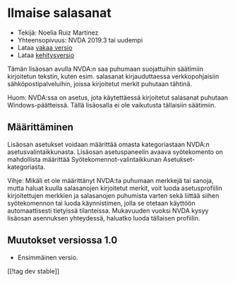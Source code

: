 # Ilmaise salasanat #
* Tekijä: Noelia Ruiz Martínez
* Yhteensopivuus: NVDA 2019.3 tai uudempi
* Lataa [vakaa versio][1]
* Lataa [kehitysversio][2]

Tämän lisäosan avulla NVDA:n saa puhumaan suojattuihin säätimiin kirjoitetun
tekstin, kuten esim. salasanat kirjauduttaessa verkkopohjaisiin
sähköpostipalveluihin, joissa kirjoitetut merkit puhutaan tähtinä.

Huom: NVDA:ssa on asetus, jota käytettäessä kirjoitetut salasanat puhutaan
Windows-päätteissä. Tällä lisäosalla ei ole vaikutusta tällaisiin säätimiin.

## Määrittäminen

Lisäosan asetukset voidaan määrittää omasta kategoriastaan NVDA:n
asetusvalintaikkunasta. Lisäosan asetuspaneelin avaava syötekomento on
mahdollista määrittää  Syötekomennot-valintaikkunan Asetukset-kategoriasta.

Vihje: Mikäli et ole määrittänyt NVDA:ta puhumaan merkkejä tai sanoja, mutta
haluat kuulla salasanojen kirjoitetut merkit, voit luoda asetusprofiilin
kirjoitettujen merkkien ja salasanojen puhumista varten sekä liittää siihen
syötekomennon tai luoda käynnistimen, jolla se otetaan käyttöön
automaattisesti tietyissä tilanteissa. Mukavuuden vuoksi NVDA kysyy lisäosan
asennuksen yhteydessä, haluatko luoda tällaisen profiilin.

## Muutokset versiossa 1.0 ##
* Ensimmäinen versio.


[[!tag dev stable]]

[1]: http://addons.nvda-project.org/files/get.php?file=rp

[2]: http://addons.nvda-project.org/files/get.php?file=rp-dev
